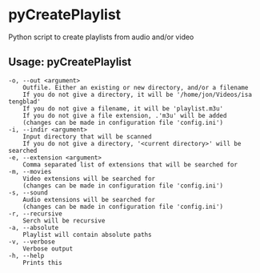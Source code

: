 # pyCreatePlaylist
Python script to create playlists from audio and/or video

Usage:
pyCreatePlaylist <options>
----------------------------------------
    -o, --out <argument>
        Outfile. Either an existing or new directory, and/or a filename
        If you do not give a directory, it will be '/home/jon/Videos/isa tengblad'
        If you do not give a filename, it will be 'playlist.m3u'
        If you do not give a file extension, .'m3u' will be added
        (changes can be made in configuration file 'config.ini')
    -i, --indir <argument>
        Input directory that will be scanned
        If you do not give a directory, '<current directory>' will be searched
    -e, --extension <argument>
        Comma separated list of extensions that will be searched for
    -m, --movies
        Video extensions will be searched for
        (changes can be made in configuration file 'config.ini')
    -s, --sound
        Audio extensions will be searched for
        (changes can be made in configuration file 'config.ini')
    -r, --recursive
        Serch will be recursive
    -a, --absolute
        Playlist will contain absolute paths
    -v, --verbose
        Verbose output
    -h, --help
        Prints this

